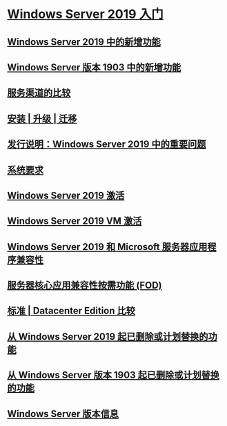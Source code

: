 # [Windows Server 2019 入门](get-started-19.md) 
## [Windows Server 2019 中的新增功能](whats-new-19.md)
## [Windows Server 版本 1903 中的新增功能](whats-new-in-windows-server-1903.md)
## [服务渠道的比较](servicing-channels-19.md)
## [安装 | 升级 | 迁移](install-upgrade-migrate-19.md)
## [发行说明：Windows Server 2019 中的重要问题](rel-notes-19.md)
## [系统要求](sys-reqs-19.md)
## [Windows Server 2019 激活](activation-19.md)
## [Windows Server 2019 VM 激活](vm-activation-19.md)
## [Windows Server 2019 和 Microsoft 服务器应用程序兼容性](app-compat-19.md)
## [服务器核心应用兼容性按需功能 (FOD)](install-fod-19.md)
## [标准 | Datacenter Edition 比较](editions-comparison-19.md)
## [从 Windows Server 2019 起已删除或计划替换的功能](removed-features-19.md)
## [从 Windows Server 版本 1903 起已删除或计划替换的功能](removed-features-1903.md)
## [Windows Server 版本信息](../get-started/windows-server-release-info.md)